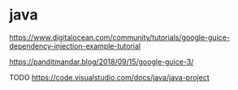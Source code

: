 # java

https://www.digitalocean.com/community/tutorials/google-guice-dependency-injection-example-tutorial

https://panditmandar.blog/2018/09/15/google-guice-3/

TODO
https://code.visualstudio.com/docs/java/java-project